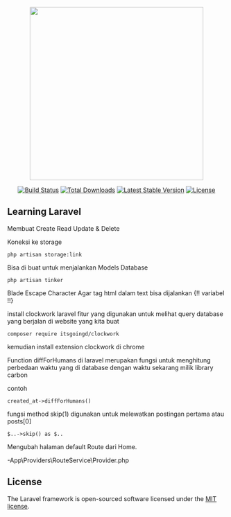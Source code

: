 <p align="center"><a href="https://laravel.com" target="_blank"><img src="https://raw.githubusercontent.com/laravel/art/master/logo-lockup/5%20SVG/2%20CMYK/1%20Full%20Color/laravel-logolockup-cmyk-red.svg" width="400"></a></p>

<p align="center">
<a href="https://travis-ci.org/laravel/framework"><img src="https://travis-ci.org/laravel/framework.svg" alt="Build Status"></a>
<a href="https://packagist.org/packages/laravel/framework"><img src="https://img.shields.io/packagist/dt/laravel/framework" alt="Total Downloads"></a>
<a href="https://packagist.org/packages/laravel/framework"><img src="https://img.shields.io/packagist/v/laravel/framework" alt="Latest Stable Version"></a>
<a href="https://packagist.org/packages/laravel/framework"><img src="https://img.shields.io/packagist/l/laravel/framework" alt="License"></a>
</p>

## Learning Laravel

Membuat Create Read Update & Delete

Koneksi ke storage
```
php artisan storage:link
```

Bisa di buat untuk menjalankan Models Database 
```
php artisan tinker
```

Blade Escape Character 
Agar tag html dalam text bisa dijalankan
{!! variabel !!}


install clockwork laravel 
fitur yang digunakan untuk melihat query database yang berjalan di website yang kita buat

```
composer require itsgoingd/clockwork
```
kemudian install extension clockwork di chrome


Function diffForHumans di laravel merupakan fungsi untuk menghitung perbedaan waktu yang di database dengan waktu sekarang 
milik library carbon

contoh
```
created_at->diffForHumans()
```

fungsi method skip(1) digunakan untuk melewatkan postingan pertama atau posts[0]

```
$..->skip() as $..
```

Mengubah halaman default Route dari Home.

-App\Providers\RouteService\Provider.php 


## License

The Laravel framework is open-sourced software licensed under the [MIT license](https://opensource.org/licenses/MIT).
